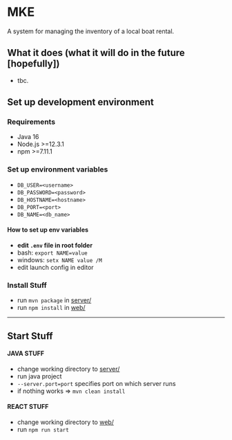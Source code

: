 # MKE

A system for managing the inventory of a local boat rental.

## What it does (what it will do in the future [hopefully])
- tbc.

## Set up development environment

### Requirements

- Java 16
- Node.js >=12.3.1
- npm >=7.11.1

### Set up environment variables

- `DB_USER=<username>`
- `DB_PASSWORD=<password>`
- `DB_HOSTNAME=<hostname>`
- `DB_PORT=<port>`
- `DB_NAME=<db_name>`

#### How to set up env variables

- **edit `.env` file in root folder**
- bash: `export NAME=value`
- windows: `setx NAME value /M`
- edit launch config in editor

### Install Stuff

- run `mvn package` in [server/](server/)
- run `npm install` in [web/](web/)

---

## Start Stuff

#### JAVA STUFF

- change working directory to [server/](server/)
- run java project
- `--server.port=port` specifies port on which server runs
- if nothing works => `mvn clean install`

#### REACT STUFF

- change working directory to [web/](web/)
- run `npm run start`

